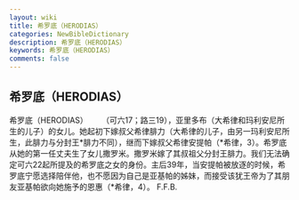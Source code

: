 ```yaml
---
layout: wiki
title: 希罗底（HERODIAS）
categories: NewBibleDictionary
description: 希罗底（HERODIAS）
keywords: 希罗底（HERODIAS）
comments: false
---
```


## 希罗底（HERODIAS）



希罗底（HERODIAS）
　　（可六17；路三19），亚里多布（大希律和玛利安尼所生的儿子）的女儿。她起初下嫁叔父希律腓力（大希律的儿子，由另一玛利安尼所生，此腓力与分封王*腓力不同），继而下嫁叔父希律安提帕（*希律，3）。希罗底从她的第一任丈夫生了女儿撒罗米。撒罗米嫁了其叔祖父分封王腓力。我们无法确定可六22起所提及的希罗底之女的身份。主后39年，当安提帕被放逐的时候，希罗底宁愿选择陪伴他，也不愿因为自己是亚基帕的姊妹，而接受该犹王帝为了其朋友亚基帕欲向她施予的恩惠（*希律，4）。
F.F.B.




